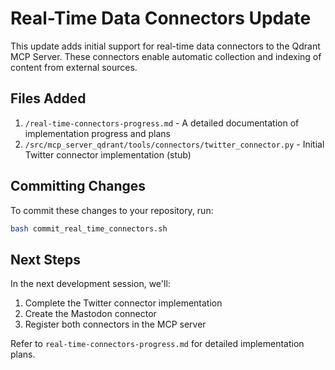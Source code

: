# Real-Time Data Connectors Update

This update adds initial support for real-time data connectors to the Qdrant MCP Server. These connectors enable automatic collection and indexing of content from external sources.

## Files Added

1. `/real-time-connectors-progress.md` - A detailed documentation of implementation progress and plans
2. `/src/mcp_server_qdrant/tools/connectors/twitter_connector.py` - Initial Twitter connector implementation (stub)

## Committing Changes

To commit these changes to your repository, run:

```bash
bash commit_real_time_connectors.sh
```

## Next Steps

In the next development session, we'll:

1. Complete the Twitter connector implementation
2. Create the Mastodon connector
3. Register both connectors in the MCP server

Refer to `real-time-connectors-progress.md` for detailed implementation plans.
